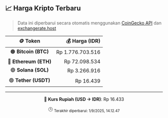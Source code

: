 

<!-- HARGA_KRIPTO -->
## 📈 Harga Kripto Terbaru

> Data ini diperbarui secara otomatis menggunakan [CoinGecko API](https://www.coingecko.com/) dan [exchangerate.host](https://exchangerate.host/)

<div align="center">

| 🪙 Token | 💰 Harga (IDR) |
|:------:|---------------:|
| 🟠 **Bitcoin (BTC)**   | Rp 1.776.703.516 |
| 🔵 **Ethereum (ETH)**  | Rp 72.098.534 |
| 🟣 **Solana (SOL)**    | Rp 3.266.916 |
| 🟢 **Tether (USDT)**   | Rp 16.439 |

---

💱 **Kurs Rupiah (USD → IDR)**: Rp 16.433

🕒 <sub>Terakhir diperbarui: 1/9/2025, 14.12.47</sub>

</div>
<!-- /HARGA_KRIPTO -->